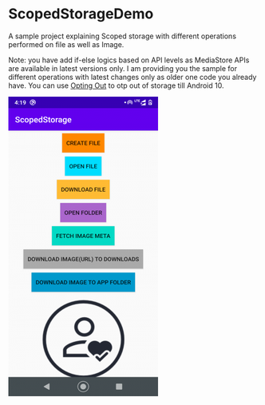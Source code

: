 # ScopedStorageDemo

A sample project explaining Scoped storage with different operations performed on file as well as Image.

Note: you have add if-else logics based on API levels as MediaStore APIs are available in latest versions only. I am providing you the sample for different operations with latest changes only as older one code you already have. You can use [Opting Out](https://developer.android.com/training/data-storage/use-cases#opt-out-scoped-storage) to otp out of storage till Android 10.

![DemoImage.png](images/demo_image.png)




